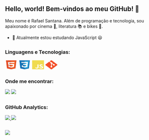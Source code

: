 ## Hello, world! Bem-vindos ao meu GitHub! 👋

Meu nome é Rafael Santana. Além de programação e tecnologia, sou apaixonado por cinema :movie_camera:, literatura :books: e bikes :bicyclist:.

- 🌱 Atualmente estou estudando JavaScript :smiley:

##

### Linguagens e Tecnologias:
<div style="display: inline_block">
  <img align="center" alt="Rafa-HTML" height="30" width="40" title="HTML5" src="https://raw.githubusercontent.com/devicons/devicon/master/icons/html5/html5-original.svg">
  <img align="center" alt="Rafa-CSS" height="30" width="40" title="CSS3" src="https://raw.githubusercontent.com/devicons/devicon/master/icons/css3/css3-original.svg">
  <img align="center" alt="Rafa-Js" height="30" width="40" title="JavaScript" src="https://raw.githubusercontent.com/devicons/devicon/master/icons/javascript/javascript-plain.svg">
  <img align="center" alt="Rafa-git" height="30" width="40" title="Git" src="https://raw.githubusercontent.com/devicons/devicon/master/icons/git/git-plain.svg">
</div>

##

### Onde me encontrar:
<a href="https://www.linkedin.com/in/rafael-santana-53750415a/"><img src="https://img.shields.io/badge/-Rafael_Santana-0077B5?style=for-the-badge&logo=linkedin&logoColor=white" target="_blank"></a>
<a href="mailto:rafael.narl@hotmail.com"><img src="https://img.shields.io/badge/-rafael.narl@hotmail.com-0078D4?style=for-the-badge&logo=microsoft-outlook&logoColor=white"/></a>

##

### GitHub Analytics:
<div align="left">
  <a href="https://github.com/rafa-san">
  <img height="150em" src="https://github-readme-stats.vercel.app/api?username=rafa-san&show_icons=true&theme=tokyonight&include_all_commits=true&count_private=true"/>
  <img height="150em" src="https://github-readme-stats.vercel.app/api/top-langs/?username=rafa-san&layout=compact&langs_count=7&theme=tokyonight"/>
</div>
    
##

![](https://komarev.com/ghpvc/?username=rafa-san)
